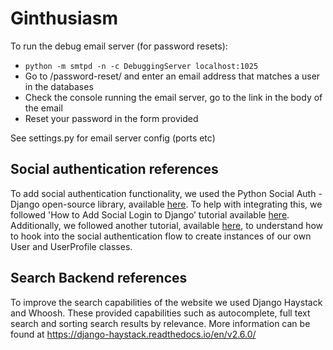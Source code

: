 ﻿# Ginthusiasm

To run the debug email server (for password resets):
* `python -m smtpd -n -c DebuggingServer localhost:1025`
* Go to /password-reset/ and enter an email address that matches a user in the databases
* Check the console running the email server, go to the link in the body of the email
* Reset your password in the form provided

See settings.py for email server config (ports etc)

## Social authentication references
To add social authentication functionality, we used the Python Social Auth - Django open-source library,
available [here](https://github.com/python-social-auth/social-app-django). To help with integrating this,
we followed 'How to Add Social Login to Django’ tutorial available [here](https://simpleisbetterthancomplex.com/tutorial/2016/10/24/how-to-add-social-login-to-django.html).
Additionally, we followed another tutorial, available [here](http://javaguirre.me/2013/11/06/creating-a-user-profile-in-python-social-auth-in-django/),
to understand how to hook into the social authentication flow to create instances of our own
User and UserProfile classes.

## Search Backend references
To improve the search capabilities of the website we used Django Haystack and Whoosh. These provided capabilities such as autocomplete, full text search and sorting search results by relevance. More information can be found at https://django-haystack.readthedocs.io/en/v2.6.0/